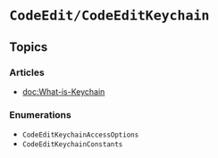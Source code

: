 # ``CodeEdit/CodeEditKeychain``

## Topics

### Articles

- <doc:What-is-Keychain>

### Enumerations

- ``CodeEditKeychainAccessOptions``
- ``CodeEditKeychainConstants``
